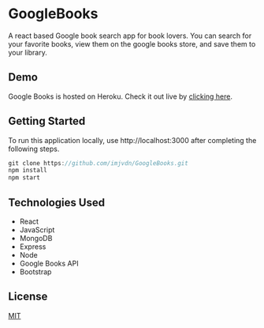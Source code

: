 # GoogleBooks

A react based Google book search app for book lovers. You can search for your favorite books, view them on the google books store, and save them to your library.

## Demo

Google Books is hosted on Heroku. Check it out live by [clicking here](https://zegooglebooksearch.herokuapp.com/).

## Getting Started

To run this application locally, use http://localhost:3000 after completing the following steps.

```js
git clone https://github.com/imjvdn/GoogleBooks.git
npm install
npm start
```

## Technologies Used

- React
- JavaScript
- MongoDB
- Express
- Node
- Google Books API
- Bootstrap

## License

[MIT](https://choosealicense.com/licenses/mit/)

